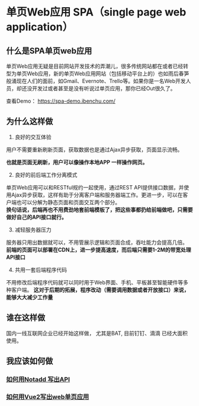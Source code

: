 # 单页Web应用 SPA（single page web application）

## 什么是SPA单页web应用
单页Web应用无疑是目前网站开发技术的弄潮儿，很多传统网站都在或者已经转型为单页Web应用，新的单页Web应用网站（包括移动平台上的）也如雨后春笋般涌现在人们的面前，如Gmail、Evernote、Trello等。如果你是一名Web开发人员，却还没开发过或者甚至是没有听说过单页应用，那你已经Out很久了。

查看Demo： https://spa-demo.ibenchu.com/

## 为什么这样做

1. 良好的交互体验

用户不需要重新刷新页面，获取数据也是通过Ajax异步获取，页面显示流畅。

**也就是页面无刷新，用户可以像操作本地APP 一样操作网页。**

2. 良好的前后端工作分离模式

单页Web应用可以和RESTful规约一起使用，通过REST API提供接口数据，并使用Ajax异步获取，这样有助于分离客户端和服务器端工作。更进一步，可以在客户端也可以分解为静态页面和页面交互两个部分。    
**换句话说，后端再也不用费劲地套前端模板了，把这些事都扔给前端做吧，只需要做好自己的API接口就行。**

3. 减轻服务器压力

服务器只用出数据就可以，不用管展示逻辑和页面合成，吞吐能力会提高几倍。    
**前端的页面可以部署在CDN上，进一步提高速度，而后端只需要1-2M的带宽处理API接口**

4. 共用一套后端程序代码

不用修改后端程序代码就可以同时用于Web界面、手机、平板甚至智能硬件等多种客户端。 
**这对于后期的拓展，程序改动（需要调用数据或者开放接口）来说，能够大大减少工作量**

## 谁在这样做

国内一线互联网企业已经开始这样做， 尤其是BAT, 目前钉钉、滴滴 已经大面积使用。



## 我应该如何做

### [如何用Notadd 写出API](api.md)
### [如何用Vue2写出web单页应用](vue2.md)